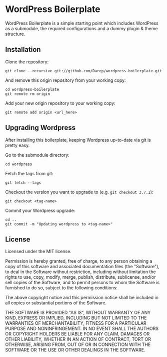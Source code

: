 WordPress Boilerplate
=====================

WordPress Boilerplate is a simple starting point which includes WordPress as a submodule, the required configurations and a dummy plugin &amp; theme structure.


## Installation

Clone the repository:

    git clone --recursive git://github.com/Darep/wordpress-boilerplate.git

And remove this origin repository from your working copy:

    cd wordpress-boilerplate
    git remote rm origin

Add your new origin repository to your working copy:

    git remote add origin <url_here>

## Upgrading Wordpress

After installing this boilerplate, keeping Wordpress up-to-date via git is
pretty easy.

Go to the submodule directory:

    cd wordpress

Fetch the tags from git:

    git fetch --tags

Checkout the version you want to upgrade to (e.g. `git checkout 3.7.1`):

    git checkout <tag-name>

Commit your Wordpress upgrade:

    cd ..
    git commit -m "Updating wordpress to <tag-name>"

## License

Licensed under the MIT license.

Permission is hereby granted, free of charge, to any person obtaining a copy of this software and associated documentation files (the "Software"), to deal in the Software without restriction, including without limitation the rights to use, copy, modify, merge, publish, distribute, sublicense, and/or sell copies of the Software, and to permit persons to whom the Software is furnished to do so, subject to the following conditions:

The above copyright notice and this permission notice shall be included in all copies or substantial portions of the Software.

THE SOFTWARE IS PROVIDED "AS IS", WITHOUT WARRANTY OF ANY KIND, EXPRESS OR IMPLIED, INCLUDING BUT NOT LIMITED TO THE WARRANTIES OF MERCHANTABILITY, FITNESS FOR A PARTICULAR PURPOSE AND NONINFRINGEMENT. IN NO EVENT SHALL THE AUTHORS OR COPYRIGHT HOLDERS BE LIABLE FOR ANY CLAIM, DAMAGES OR OTHER LIABILITY, WHETHER IN AN ACTION OF CONTRACT, TORT OR OTHERWISE, ARISING FROM, OUT OF OR IN CONNECTION WITH THE SOFTWARE OR THE USE OR OTHER DEALINGS IN THE SOFTWARE.
